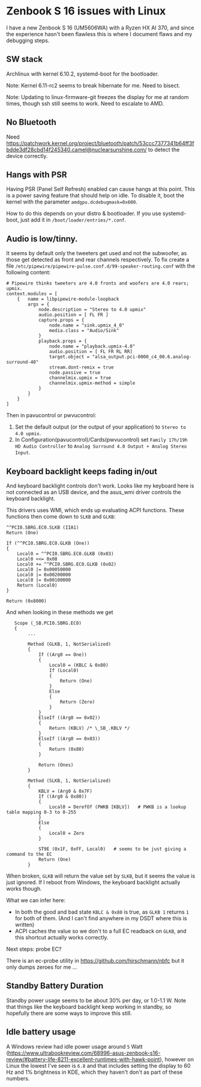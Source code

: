 # Zenbook S 16 issues with Linux

I have a new Zenbook S 16 (UM5606WA) with a Ryzen HX AI 370, and since the experience hasn't been flawless this is where I document flaws and my debugging steps.

## SW stack

Archlinux with kernel 6.10.2, systemd-boot for the bootloader.


Note: Kernel 6.11-rc2 seems to break hibernate for me. Need to bisect.

Note:  Updating to linux-firmware-git freezes the display for me at random times, though ssh still seems to work. Need to escalate to AMD.

## No Bluetooth

Need https://patchwork.kernel.org/project/bluetooth/patch/53ccc7377341b64ff3fbdde3df28cbd14f245340.camel@nuclearsunshine.com/ to detect the device correctly.

## Hangs with PSR

Having PSR (Panel Self Refresh) enabled can cause hangs at this point. This is a power saving feature that should help on idle. To disable it, boot the kernel with the parameter `amdgpu.dcdebugmask=0x600`.

How to do this depends on your distro & bootloader. If you use systemd-boot, just add it in `/boot/loader/entries/*.conf`.

## Audio is low/tinny.

It seems by default only the tweeters get used and not the subwoofer, as those get detected as front and rear channels respectively. To fix create a file `/etc/pipewire/pipewire-pulse.conf.d/99-speaker-routing.conf` with the following content:

```
# Pipewire thinks tweeters are 4.0 fronts and woofers are 4.0 rears; upmix.
context.modules = [
    {   name = libpipewire-module-loopback
        args = {
            node.description = "Stereo to 4.0 upmix"
            audio.position = [ FL FR ]
            capture.props = {
                node.name = "sink.upmix_4_0"
                media.class = "Audio/Sink"
            }
            playback.props = {
                node.name = "playback.upmix-4.0"
                audio.position = [ FL FR RL RR]
                target.object = "alsa_output.pci-0000_c4_00.6.analog-surround-40"
                stream.dont-remix = true
                node.passive = true
                channelmix.upmix = true
                channelmix.upmix-method = simple
            }
        }
    }
]
```

Then in pavucontrol or pwvucontrol:

1. Set the default output (or the output of your application) to `Stereo to 4.0 upmix`.
2. In Configuration(pavucontrol)/Cards(pwvucontrol) set `Family 17h/19h HD Audio Controller` to `Analog Surround 4.0 Output + Analog Stereo Input`.

## Keyboard backlight keeps fading in/out

And keyboard backlight controls don't work. Looks like my keyboard here is not connected as an USB device, and the asus_wmi driver controls the keyboard backlight.

This drivers uses WMI, which ends up evaluating ACPI functions. These functions then come down to `SLKB` and `GLKB`:


```
^^PCI0.SBRG.EC0.SLKB (IIA1)
Return (One)
```

```
If (^^PCI0.SBRG.EC0.GLKB (One))
{
	Local0 = ^^PCI0.SBRG.EC0.GLKB (0x03)
	Local0 <<= 0x08
	Local0 += ^^PCI0.SBRG.EC0.GLKB (0x02)
	Local0 |= 0x00050000
	Local0 |= 0x00200000
	Local0 |= 0x00100000
	Return (Local0)
}

Return (0x8000)
```

And when looking in these methods we get

```
   Scope (_SB.PCI0.SBRG.EC0)
   {
        ...

        Method (GLKB, 1, NotSerialized)
        {
            If ((Arg0 == One))
            {
                Local0 = (KBLC & 0x80)
                If (Local0)
                {
                    Return (One)
                }
                Else
                {
                    Return (Zero)
                }
            }
            ElseIf ((Arg0 == 0x02))
            {
                Return (KBLV) /* \_SB_.KBLV */
            }
            ElseIf ((Arg0 == 0x03))
            {
                Return (0x80)
            }

            Return (Ones)
        }

        Method (SLKB, 1, NotSerialized)
        {
            KBLV = (Arg0 & 0x7F)
            If ((Arg0 & 0x80))
            {
                Local0 = DerefOf (PWKB [KBLV])   # PWKB is a lookup table mapping 0-3 to 0-255
            }
            Else
            {
                Local0 = Zero
            }

            ST9E (0x1F, 0xFF, Local0)   # seems to be just giving a command to the EC
            Return (One)
        }
```

When broken, `GLKB` will return the value set by `SLKB`, but it seems the value is just ignored. If I reboot from Windows, the keyboard backlight actually works though.

What we can infer here:

* In both the good and bad state `KBLC & 0x80` is true, as `GLKB 1` returns `1` for both of them. (And I can't find anywhere in my DSDT where this is written)
* ACPI caches the value so we don't to a full EC readback on `GLKB`, and this shortcut actually works correctly.


Next steps: probe EC?

There is an ec-probe utility in https://github.com/hirschmann/nbfc but it only dumps zeroes for me ...



## Standby Battery Duration

Standby power usage seems to be about 30% per day, or 1.0-1.1 W. Note that things like the keyboard backlight keep working in standby, so hopefully there are some ways to improve this still.

## Idle battery usage

A Windows review had idle power usage around `5` Watt (https://www.ultrabookreview.com/68996-asus-zenbook-s16-review/#battery-life-8211-excellent-runtimes-with-hawk-point), however on Linux the lowest I've seen is `6.8` and that includes setting the display to 60 Hz and 1% brightness in KDE, which they haven't don't as part of these numbers.
